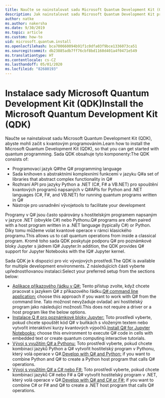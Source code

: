 ```yaml
---
title: Naučte se nainstalovat sadu Microsoft Quantum Development Kit (QDK)
description: Jak nainstalovat sadu Microsoft Quantum Development Kit pro C#, Python a prostředí Jupyter Notebook
author: natke
ms.author: nakersha
ms.date: 9/30/2019
ms.topic: article
ms.custom: how-to
uid: microsoft.quantum.install
ms.openlocfilehash: bca700660094b91f1c0dfa03f9bce1336073ca51
ms.sourcegitcommit: db23885adb7ff76cbf8bd1160d401a4f0471e549
ms.translationtype: HT
ms.contentlocale: cs-CZ
ms.lasthandoff: 05/01/2020
ms.locfileid: "82680193"
---
```

# <a name="install-the-microsoft-quantum-development-kit-qdk"></a><span data-ttu-id="81361-103">Instalace sady Microsoft Quantum Development Kit (QDK)</span><span class="sxs-lookup"><span data-stu-id="81361-103">Install the Microsoft Quantum Development Kit (QDK)</span></span>

<span data-ttu-id="81361-104">Naučte se nainstalovat sadu Microsoft Quantum Development Kit (QDK), abyste mohli začít s kvantovým programováním.</span><span class="sxs-lookup"><span data-stu-id="81361-104">Learn how to install the Microsoft Quantum Development Kit (QDK), so that you can get started with quantum programming.</span></span> <span data-ttu-id="81361-105">Sada QDK obsahuje tyto komponenty:</span><span class="sxs-lookup"><span data-stu-id="81361-105">The QDK consists of:</span></span>

- <span data-ttu-id="81361-106">Programovací jazyk Q#</span><span class="sxs-lookup"><span data-stu-id="81361-106">the Q# programming language</span></span>
- <span data-ttu-id="81361-107">Sada knihoven s abstraktními komplexními funkcemi v jazyku Q#</span><span class="sxs-lookup"><span data-stu-id="81361-107">a set of libraries that abstract complex functionality in Q#</span></span>
- <span data-ttu-id="81361-108">Rozhraní API pro jazyky Python a .NET (C#, F# a VB.NET) pro spouštění kvantových programů napsaných v Q#</span><span class="sxs-lookup"><span data-stu-id="81361-108">APIs for Python and .NET languages (C#, F#, and VB.NET) for running quantum programs written in Q#</span></span>
- <span data-ttu-id="81361-109">Nástroje pro usnadnění vývoje</span><span class="sxs-lookup"><span data-stu-id="81361-109">tools to facilitate your development</span></span>

<span data-ttu-id="81361-110">Programy v Q# jsou často spárovány s hostitelským programem napsaným v jazyce .NET (obvykle C#) nebo Pythonu.</span><span class="sxs-lookup"><span data-stu-id="81361-110">Q# programs are often paired with a host program written in a .NET language (typically C#) or Python.</span></span> <span data-ttu-id="81361-111">Díky tomu můžeme volat kvantové operace v rámci klasického programu.</span><span class="sxs-lookup"><span data-stu-id="81361-111">This allows us to call quantum operations from inside a classical program.</span></span>
<span data-ttu-id="81361-112">Kromě toho sada QDK poskytuje podporu Q# pro poznámkové bloky Jupyter s jádrem IQ# Jupyter.</span><span class="sxs-lookup"><span data-stu-id="81361-112">In addition, the QDK provides Q# support for Jupyter Notebooks with the IQ# Jupyter kernel.</span></span>

<span data-ttu-id="81361-113">Sada QDK je k dispozici pro víc vývojových prostředí.</span><span class="sxs-lookup"><span data-stu-id="81361-113">The QDK is available for multiple development environments.</span></span> <span data-ttu-id="81361-114">Z následujících částí vyberte upřednostňovanou instalaci:</span><span class="sxs-lookup"><span data-stu-id="81361-114">Select your preferred setup from the sections below:</span></span>

- <span data-ttu-id="81361-115">[Aplikace příkazového řádku v Q#:](xref:microsoft.quantum.install.standalone) Tento přístup zvolte, když chcete pracovat s jazykem Q# z příkazového řádku.</span><span class="sxs-lookup"><span data-stu-id="81361-115">[Q# command line application:](xref:microsoft.quantum.install.standalone) choose this approach if you want to work with Q# from the command line.</span></span> <span data-ttu-id="81361-116">Tato možnost nevyžaduje ovladač ani hostitelský program jako následující možnosti.</span><span class="sxs-lookup"><span data-stu-id="81361-116">This does not require a driver or a host program like the below options.</span></span>
- <span data-ttu-id="81361-117">[Instalace Q # pro poznámkové bloky Jupyter:](xref:microsoft.quantum.install.jupyter) Toto prostředí vyberte, pokud chcete spouštět kód Q# v buňkách s vloženým textem nebo vytvořit interaktivní kurzy kvantových výpočtů.</span><span class="sxs-lookup"><span data-stu-id="81361-117">[Install Q# for Jupyter Notebooks:](xref:microsoft.quantum.install.jupyter) choose this environment to execute Q# code in cells with embedded text or create quantum computing interactive tutorials.</span></span> 
- <span data-ttu-id="81361-118">[Vývoj s využitím Q# a Pythonu:](xref:microsoft.quantum.install.python) Toto prostředí vyberte, pokud chcete kombinací jazyků Python a Q# vytvořit hostitelský program v Pythonu, který volá operace v Q#.</span><span class="sxs-lookup"><span data-stu-id="81361-118">[Develop with Q# and Python:](xref:microsoft.quantum.install.python) if you want to combine Python and Q# to create a Python host program that calls Q# operations.</span></span>
- <span data-ttu-id="81361-119">[Vývoj s využitím Q# a C# nebo F#:](xref:microsoft.quantum.install.cs) Toto prostředí vyberte, pokud chcete kombinací jazyků C# nebo F# a Q# vytvořit hostitelský program v .NET, který volá operace v Q#.</span><span class="sxs-lookup"><span data-stu-id="81361-119">[Develop with Q# and C# or F#:](xref:microsoft.quantum.install.cs) if you want to combine C# or F# and Q# to create a .NET host program that calls Q# operations.</span></span>
